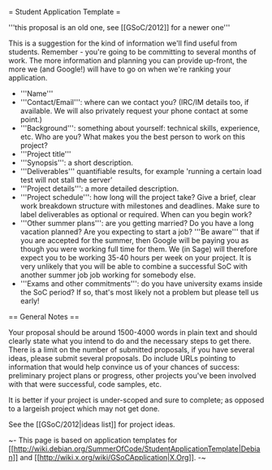 = Student Application Template =

'''this proposal is an old one, see [[GSoC/2012]] for a newer one'''

This is a suggestion for the kind of information we'll find useful from students. Remember - you're going to be committing to several months of work. The more information and planning you can provide up-front, the more we (and Google!) will have to go on when we're ranking your application.

 * '''Name'''
 * '''Contact/Email''': where can we contact you? (IRC/IM details too, if available. We will also privately request your phone contact at some point.)
 * '''Background''': something about yourself: technical skills, experience, etc. Who are you? What makes you the best person to work on this project?
 * '''Project title'''
 * '''Synopsis''': a short description.
 * '''Deliverables''' quantifiable results, for example 'running a certain load test will not stall the server'
 * '''Project details''': a more detailed description.
 * '''Project schedule''': how long will the project take? Give a brief, clear work breakdown structure with milestones and deadlines. Make sure to label deliverables as optional or required. When can you begin work? 
 * '''Other summer plans''': are you getting married? Do you have a long vacation planned? Are you expecting to start a job? '''Be aware''' that if you are accepted for the summer, then Google will be paying you as though you were working full time for them. We (in Sage) will therefore expect you to be working 35-40 hours per week on your project. It is very unlikely that you will be able to combine a successful SoC with another summer job job working for somebody else.
 * '''Exams and other commitments''': do you have university exams inside the SoC period? If so, that's most likely not a problem but please tell us early!


== General Notes ==

Your proposal should be around 1500-4000 words in plain text and should clearly state what you intend to do and the necessary steps to get there. There is a limit on the number of submitted proposals, if you have several ideas, please submit several proposals. Do include URLs pointing to information that would help convince us of your chances of success: preliminary project plans or progress, other projects you've been involved with that were successful, code samples, etc.

It is better if your project is under-scoped and sure to complete; as opposed to a largeish project which may not get done.

See the [[GSoC/2012|ideas list]] for project ideas.


~- This page is based on application templates for [[http://wiki.debian.org/SummerOfCode/StudentApplicationTemplate|Debian]] and [[http://wiki.x.org/wiki/GSoCApplication|X.Org]]. -~
